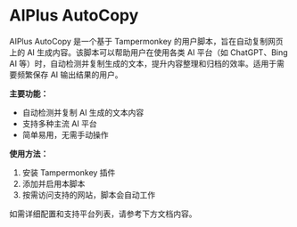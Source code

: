 # AIPlus AutoCopy

AIPlus AutoCopy 是一个基于 Tampermonkey 的用户脚本，旨在自动复制网页上的 AI 生成内容。该脚本可以帮助用户在使用各类 AI 平台（如 ChatGPT、Bing AI 等）时，自动检测并复制生成的文本，提升内容整理和归档的效率。适用于需要频繁保存 AI 输出结果的用户。

**主要功能：**
- 自动检测并复制 AI 生成的文本内容
- 支持多种主流 AI 平台
- 简单易用，无需手动操作

**使用方法：**
1. 安装 Tampermonkey 插件
2. 添加并启用本脚本
3. 按需访问支持的网站，脚本会自动工作

如需详细配置和支持平台列表，请参考下方文档内容。